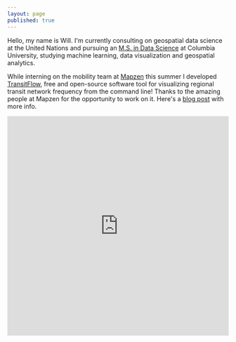```yaml
---
layout: page
published: true
---
```


Hello, my name is Will. I'm currently consulting on geospatial data science at the United Nations and pursuing an [M.S. in Data Science](http://datascience.columbia.edu/master-of-science-in-data-science) at Columbia University, studying machine learning, data visualization and geospatial analytics. 

While interning on the mobility team at [Mapzen](https://www.mapzen.com) this summer I developed [TransitFlow](https://github.com/transitland/transitland-processing-animation), free and open-source software tool for visualizing regional transit network frequency from the command line! Thanks to the amazing people at Mapzen for the opportunity to work on it. Here's a [blog post](https://mapzen.com/blog/animating-transitland/) with more info.

<iframe src="https://player.vimeo.com/video/194378581?title=0&portrait=0" style="width:100%;height:500px;" frameborder="0" webkitallowfullscreen mozallowfullscreen allowfullscreen></iframe>

